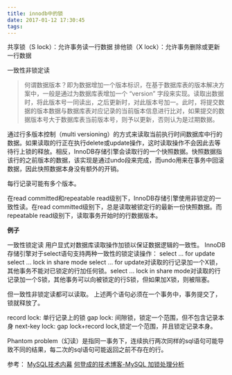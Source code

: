 ```yaml
---
title: innodb中的锁
date: 2017-01-12 17:30:45
tags:
---
```

共享锁（S lock）：允许事务读一行数据
排他锁（X lock）：允许事务删除或更新一行数据

一致性非锁定读
>何谓数据版本？即为数据增加一个版本标识，在基于数据库表的版本解决方案中，一般是通过为数据库表增加一个 “version” 字段来实现。读取出数据时，将此版本号一同读出，之后更新时，对此版本号加一。此时，将提交数据的版本数据与数据库表对应记录的当前版本信息进行比对，如果提交的数据版本号大于数据库表当前版本号，则予以更新，否则认为是过期数据。

通过行多版本控制（multi versioning）的方式来读取当前执行时间数据库中行的数据。如果读取的行正在执行delete或update操作，这时读取操作不会因此去等待行上锁的释放。相反，InnoDB存储引擎会读取行的一个快照数据。快照数据指该行的之前版本的数据，该实现是通过undo段来完成，而undo用来在事务中回滚数据，因此快照数据本身没有额外的开销。

每行记录可能有多个版本。

在read committed和repeatable read级别下，InnoDB存储引擎使用非锁定的一致性读。在read committed级别下，总是读取被锁定行的最新一份快照数据。而repeatable read级别下，读取事务开始时的行数据版本。

**例子**

一致性锁定读
用户显式对数据库读取操作加锁以保证数据逻辑的一致性。
InnoDB存储引擎对于select语句支持两种一致性的锁定读操作：
select ... for update
select ... lock in share mode
select ... for update对读取的行记录加一个X锁，其他事务不能对已锁定的行加任何锁。select ... lock in share mode对读取的行记录加一个S锁，其他事务可以向被锁定的行S锁，但如果加X锁，则被阻塞。

但一致性非锁定读都可以读取。
上述两个语句必须在一个事务中，事务提交了，锁就释放了。


record lock:  单行记录上的锁
gap lock: 间隙锁，锁定一个范围，但不包含记录本身
next-key lock: gap lock+record lock,锁定一个范围，并且锁定记录本身。


Phantom problem（幻读）是指同一事务下，连续执行两次同样的sql语句可能导致不同的结果，每二次的sql语句可能返回之前不存在的行。

参考：
[MySQL技术内幕](https://book.douban.com/subject/24708143/)
[何登成的技术博客-MySQL 加锁处理分析](http://hedengcheng.com/?p=771)